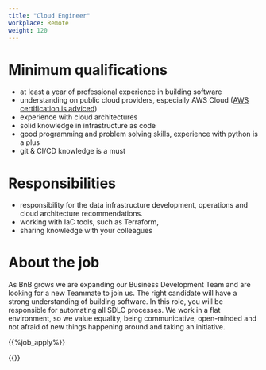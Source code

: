 ```yaml
---
title: "Cloud Engineer"
workplace: Remote
weight: 120
---
```


# Minimum qualifications

* at least a year of professional experience in building software
* understanding on public cloud providers, especially AWS Cloud ([AWS certification is adviced](https://aws.amazon.com/certification/certified-solutions-architect-associate/))
* experience with cloud architectures
* solid knowledge in infrastructure as code
* good programming and problem solving skills, experience with python is a plus
* git & CI/CD knowledge is a must

# Responsibilities

* responsibility for the data infrastructure development, operations and cloud architecture recommendations.
* working with IaC tools, such as Terraform,
* sharing knowledge with your colleagues

# About the job

As BnB grows we are expanding our Business Development Team and are looking for a new Teammate to join us. The right candidate will have a strong understanding of building software. In this role, you will be responsible for automating all SDLC processes.
We work in a flat environment, so we value equality, being communicative, open-minded and not afraid of new things happening around and taking an initiative.

{{%job_apply%}}

{{<disclaimer>}}

